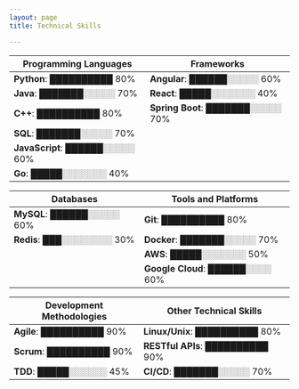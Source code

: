 ```yaml
---
layout: page
title: Technical Skills

---
```



|     Programming Languages       |        Frameworks                 | 
|---------------------------------|-----------------------------------|
| **Python**: ██████████ 80%      | **Angular**: ██████░░░░░ 60%      | 
| **Java**: ███████░░░░░ 70%      | **React**: █████░░░░░░░ 40%       |
| **C++**: ██████████ 80%         | **Spring Boot**: ███████░░░░░ 70% |                      
| **SQL**: ███████░░░░░ 70%       |                                   |                           
| **JavaScript**: ██████░░░░░ 60% |                                   |
| **Go**: █████░░░░░░░ 40%        |                                   |      




|         Databases               |       Tools and Platforms         | 
|---------------------------------|-----------------------------------|
|   **MySQL**: ██████░░░░░ 60%    |  **Git**: ██████████ 80%          | 
|   **Redis**: ███░░░░░░░░ 30%    |  **Docker**: ███████░░░░░ 70%     |
|                                 |  **AWS**: █████░░░░░░░ 50%        |
|                                 |  **Google Cloud**: ██████░░░░ 60% | 




|   Development Methodologies     |        Other Technical Skills     |
|---------------------------------|-----------------------------------|
|    **Agile**: ██████████ 90%    |  **Linux/Unix**: ██████████ 80%   |
|    **Scrum**: ██████████ 90%    |  **RESTful APIs**: ██████████ 90% |
|    **TDD**: █████░░░░░░ 45%     |  **CI/CD**: ███████░░░░░ 70%      |

